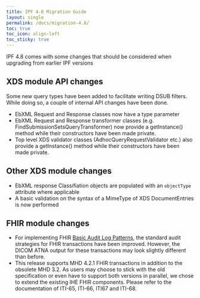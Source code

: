 ```yaml
---
title: IPF 4.8 Migration Guide
layout: single
permalink: /docs/migration-4.8/
toc: true
toc_icon: align-left  
toc_sticky: true
---
```


IPF 4.8 comes with some changes that should be considered when upgrading from earlier IPF versions

## XDS module API changes

Some new query types have been added to facilitate writing DSUB filters. While doing so, a couple of internal API changes have been done.

* EbXML Request and Response classes now have a type parameter
* EbXML Request and Response transformer classes (e.g. FindSubmissionSetsQueryTransformer) now provide a getInstance() method while their constructors have been made private.
* Top level XDS validator classes (AdhocQueryRequestValidator etc.) also provide a getInstance() method while their constructors have been made private.

## Other XDS module changes

* EbXML response Classifiation objects are populated with an `objectType` attribute where applicable
* A basic validation on the syntax of a MimeType of XDS DocumentEntries is now performed 

## FHIR module changes

* For implementing FHIR [Basic Audit Log Patterns](https://profiles.ihe.net/ITI/BALP), the standard audit strategies for FHIR transactions have been improved. However, the DICOM ATNA output for these transactions may look slightly different than before. 
* This release supports MHD 4.2.1 FHIR transactions in addition to the obsolete MHD 3.2. As users may choose to stick with the old specification or even have to support both versions in parallel, we chose to extend the existing IHE FHIR components. Please refer to the documentation of ITI-65, ITI-66, ITI67 and ITI-68. 

